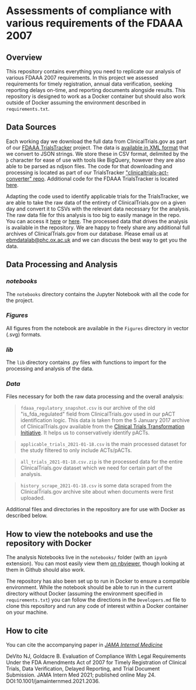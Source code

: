 # Assessments of compliance with various requirements of the FDAAA 2007

## Overview

This repository contains everything you need to replicate our analysis of various FDAAA 2007 requirements. In this project we assessed requirements for timely registration, annual data verification, seeking reporting delays on-time, and reporting documents alongside results. This repository is designed to work as a Docker container but should also work outside of Docker assuming the environment described in `requirements.txt`.

## Data Sources

Each working day we download the full data from ClinicalTrials.gov as part of our [FDAAA TrialsTracker](https://fdaaa.trialstracker.net/) project. The data is [available in XML format](https://clinicaltrials.gov/ct2/resources/download) that we convert to JSON strings. We store these in CSV format, delimited by the `þ` character for ease of use with tools like BigQuery, however they are also able to be parsed as ndjson files. The code for that downloading and processing is located as part of our TrialsTracker ["clinicaltrials-act-converter" repo](https://github.com/ebmdatalab/clinicaltrials-act-converter). Additional code for the FDAAA TrialsTracker is located [here](https://github.com/ebmdatalab/clinicaltrials-act-tracker).

Adapting the code used to identify applicable trials for the TrialsTracker, we are able to take the raw data of the entirety of ClinicalTrials.gov on a given day and convert it to CSVs with the relevant data necessary for the analysis. The raw data file for this analysis is too big to easily manage in the repo. You can access it [here](https://doi.org/10.6084/m9.figshare.12789902) or [here](https://www.dropbox.com/s/awlhqwjtkzp6t4b/clinicaltrials_raw_clincialtrials_json_2021-01-18.csv.zip?dl=0). The processed data that drives the analysis is available in the repository. We are happy to freely share any additional full archives of ClinicalTrials.gov from our database. Please email us at [ebmdatalab@phc.ox.ac.uk](mailto:ebmdatalab@phc.ox.ac.uk) and we can discuss the best way to get you the data.

## Data Processing and Analysis

### *notebooks*

The `notebooks` directory contains the Jupyter Notebook with all the code for the project. 

### *Figures*

All figures from the notebook are available in the `Figures` directory in vector (.svg) formats.

### *lib*

The `lib` directory contains .py files with functions to import for the processing and analysis of the data.

### *Data*

Files necessary for both the raw data processing and the overall analysis:

>`fdaaa_regulatory_snapshot.csv` is our archive of the old "is_fda_regulated" field from ClinicalTrials.gov used in our pACT identification logic. This data is taken from the 5 January 2017 archive of ClinicalTrials.gov available from the [Clinical Trials Transformation Initiative](https://aact.ctti-clinicaltrials.org/snapshots). It helps us to conservatively identify pACTs.

>`applicable_trials_2021-01-18.csv` is the main processed dataset for the study filtered to only include ACTs/pACTs.

>`all_trials_2021-01-18.csv.zip` is the processed data for the entire ClinicalTrials.gov dataset which we need for certain part of the analysis.

>`history_scrape_2021-01-18.csv` is some data scraped from the ClinicalTrials.gov archive site about when documents were first uploaded.

Additional files and directories in the repository are for use with Docker as described below.

## How to view the notebooks and use the repository with Docker

The analysis Notebooks live in the `notebooks/` folder (with an `ipynb` extension). You can most easily view them [on nbviewer](https://nbviewer.jupyter.org/github/ebmdatalab/fdaaa_trends/tree/master/notebooks/), though looking at them in Github should also work.

The repository has also been set up to run in Docker to ensure a compatible environment. While the notebook should be able to run in the current directory without Docker (assuming the environment specified in `requirements.txt`) you can follow the directions in the `Developers.md` file to clone this repository and run any code of interest within a Docker container on your machine.

## How to cite

You can cite the accompanying paper in [*JAMA Internal Medicine*](https://doi.org/10.1001/jamainternmed.2021.2036)

DeVito NJ, Goldacre B. Evaluation of Compliance With Legal Requirements Under the FDA Amendments Act of 2007 for Timely Registration of Clinical Trials, Data Verification, Delayed Reporting, and Trial Document Submission. JAMA Intern Med 2021; published online May 24. DOI:10.1001/jamainternmed.2021.2036.

